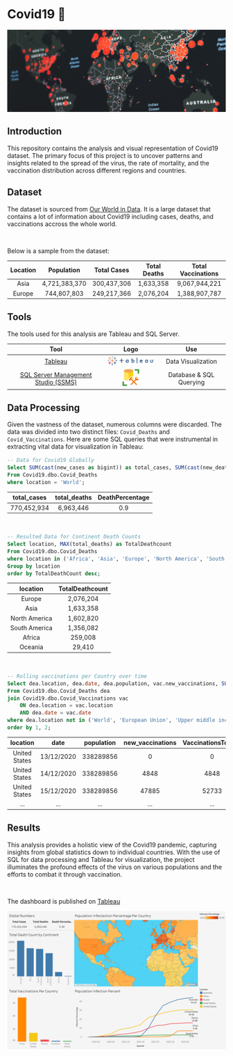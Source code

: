 # Covid19  🦠

<img width="%100" src="./assets/header.jpg">

## Introduction

This repository contains the analysis and visual representation of Covid19 dataset. The primary focus of this project is to uncover patterns and insights related to the spread of the virus, the rate of mortality, and the vaccination distribution across different regions and countries.

## Dataset

The dataset is sourced from [Our World in Data](https://ourworldindata.org/covid-deaths). It is a large dataset that contains a lot of information about Covid19 including cases, deaths, and vaccinations accross the whole world.

<br>

Below is a sample from the dataset:

| Location      | Population  | Total Cases | Total Deaths | Total Vaccinations |
|:-------------:|:-----------:|:-----------:|:------------:|:------------------:|
| Asia          | 4,721,383,370 | 300,437,306 | 1,633,358   | 9,067,944,221     |
| Europe        | 744,807,803  | 249,217,366 | 2,076,204   | 1,388,907,787      |


## Tools

The tools used for this analysis are Tableau and SQL Server.

| Tool | Logo | Use |
|:----:|:----:|:---:|
| [Tableau](https://public.tableau.com/app/discover) | <img width="140" src="./assets/Tableau_Logo.png"> | Data Visualization |
| [SQL Server Management Studio (SSMS)](https://learn.microsoft.com/en-us/sql/ssms/download-sql-server-management-studio-ssms?view=sql-server-ver16) | <img width="40" src="./assets/ssms.png"> | Database & SQL Querying |


## Data Processing

Given the vastness of the dataset, numerous columns were discarded. The data was divided into two distinct files: `Covid_Deaths` and `Covid_Vaccinations`. Here are some SQL queries that were instrumental in extracting vital data for visualization in Tableau:

```sql
-- Data for Covid19 Globally
Select SUM(cast(new_cases as bigint)) as total_cases, SUM(cast(new_deaths as bigint)) as total_deaths, ROUND((SUM(cast(new_deaths as float))/SUM(cast(new_cases as float)))*100, 2) as DeathPercentage
From Covid19.dbo.Covid_Deaths
where location = 'World';
```

| total_cases | total_deaths | DeathPercentage |
|:-----------:|:------------:|:---------------:|
| 770,452,934 |   6,963,446  |      0.9        |

<br>

```sql
-- Resulted Data for Continent Death Counts
Select location, MAX(total_deaths) as TotalDeathcount
From Covid19.dbo.Covid_Deaths
where location in ('Africa', 'Asia', 'Europe', 'North America', 'South America', 'Oceania')
Group by location
order by TotalDeathCount desc;
```

| location      | TotalDeathcount |
|:-------------:|:---------------:|
| Europe        |      2,076,204  |
| Asia          |      1,633,358  |
| North America |      1,602,820  |
| South America |      1,356,082  |
| Africa        |        259,008  |
| Oceania       |         29,410  |

<br>

```sql
-- Rolling vaccinations per Country over time
Select dea.location, dea.date, dea.population, vac.new_vaccinations, SUM(cast(vac.new_vaccinations as bigint)) over (partition by dea.location order by dea.location, dea.date) as VaccinationsToDate
From Covid19.dbo.Covid_Deaths dea
join Covid19.dbo.Covid_Vaccinations vac
	ON dea.location = vac.location 
	AND dea.date = vac.date
where dea.location not in ('World', 'European Union', 'Upper middle income', 'Lower middle income', 'Low income', 'High income', 'Africa', 'Asia', 'Europe', 'North America', 'Australia', 'South America', 'Oceania')
order by 1, 2;
```

| location   | date       | population | new_vaccinations | VaccinationsToDate |
|:----------:|:----------:|:----------:|:----------------:|:------------------:|
| United States | 13/12/2020 | 338289856 |       0        |         0          |
| United States | 14/12/2020 | 338289856 |      4848      |         4848       |
| United States | 15/12/2020 | 338289856 |      47885     |         52733      |
|      ... 	|    ...     |   ...   |        ...       |         ...        |




## Results

This analysis provides a holistic view of the Covid19 pandemic, capturing insights from global statistics down to individual countries. With the use of SQL for data processing and Tableau for visualization, the project illuminates the profound effects of the virus on various populations and the efforts to combat it through vaccination.

<br> 

The dashboard is published on [Tableau ](https://public.tableau.com/app/profile/omar.hafez/viz/Covid19_16958853715990/Dashboard1)

<img width="%100" src="./assets/Covid19_dashboard.png">
